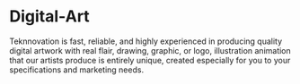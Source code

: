 # Digital-Art
Teknnovation is fast, reliable, and highly experienced in producing quality digital artwork with real flair, drawing, graphic, or logo, illustration animation that our artists produce is entirely unique, created especially for you to your specifications and marketing needs.

